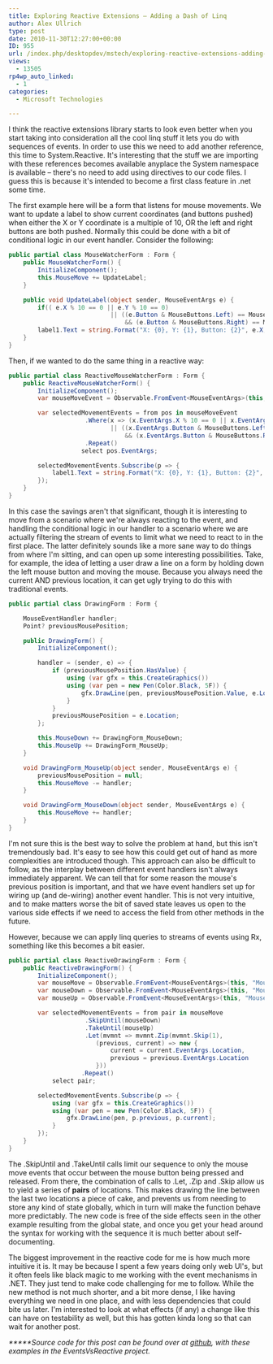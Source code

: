 ```yaml
---
title: Exploring Reactive Extensions – Adding a Dash of Linq
author: Alex Ullrich
type: post
date: 2010-11-30T12:27:00+00:00
ID: 955
url: /index.php/desktopdev/mstech/exploring-reactive-extensions-adding-a-d/
views:
  - 13505
rp4wp_auto_linked:
  - 1
categories:
  - Microsoft Technologies

---
```

I think the reactive extensions library starts to look even better when you start taking into consideration all the cool linq stuff it lets you do with sequences of events. In order to use this we need to add another reference, this time to System.Reactive. It's interesting that the stuff we are importing with these references becomes available anyplace the System namespace is available &#8211; there's no need to add using directives to our code files. I guess this is because it's intended to become a first class feature in .net some time.

The first example here will be a form that listens for mouse movements. We want to update a label to show current coordinates (and buttons pushed) when either the X or Y coordinate is a multiple of 10, OR the left and right buttons are both pushed. Normally this could be done with a bit of conditional logic in our event handler. Consider the following:

```csharp
public partial class MouseWatcherForm : Form {
	public MouseWatcherForm() {
		InitializeComponent();
		this.MouseMove += UpdateLabel;
	}

	public void UpdateLabel(object sender, MouseEventArgs e) {
		if(( e.X % 10 == 0 || e.Y % 10 == 0)
							|| ((e.Button & MouseButtons.Left) == MouseButtons.Left 
								&& (e.Button & MouseButtons.Right) == MouseButtons.Right))
		label1.Text = string.Format("X: {0}, Y: {1}, Button: {2}", e.X, e.Y, e.Button);
	}
}
```

Then, if we wanted to do the same thing in a reactive way:

```csharp
public partial class ReactiveMouseWatcherForm : Form {
	public ReactiveMouseWatcherForm() {
		InitializeComponent();
		var mouseMoveEvent = Observable.FromEvent<MouseEventArgs>(this, "MouseMove");

		var selectedMovementEvents = from pos in mouseMoveEvent
					 .Where(x => (x.EventArgs.X % 10 == 0 || x.EventArgs.Y % 10 == 0)
							|| ((x.EventArgs.Button & MouseButtons.Left) == MouseButtons.Left
								&& (x.EventArgs.Button & MouseButtons.Right) == MouseButtons.Right))
					 .Repeat()
					select pos.EventArgs;

		selectedMovementEvents.Subscribe(p => {
			label1.Text = string.Format("X: {0}, Y: {1}, Button: {2}", p.X, p.Y, p.Button);
		});
	}
}
```

In this case the savings aren't that significant, though it is interesting to move from a scenario where we're always reacting to the event, and handling the conditional logic in our handler to a scenario where we are actually filtering the stream of events to limit what we need to react to in the first place. The latter definitely sounds like a more sane way to do things from where I'm sitting, and can open up some interesting possibilities. Take, for example, the idea of letting a user draw a line on a form by holding down the left mouse button and moving the mouse. Because you always need the current AND previous location, it can get ugly trying to do this with traditional events.

```csharp
public partial class DrawingForm : Form {

	MouseEventHandler handler;
	Point? previousMousePosition;

	public DrawingForm() {
		InitializeComponent();

		handler = (sender, e) => {
			if (previousMousePosition.HasValue) {
				using (var gfx = this.CreateGraphics())
				using (var pen = new Pen(Color.Black, 5F)) {
					gfx.DrawLine(pen, previousMousePosition.Value, e.Location);
				}
			}
			previousMousePosition = e.Location;
		};

		this.MouseDown += DrawingForm_MouseDown;
		this.MouseUp += DrawingForm_MouseUp;
	}

	void DrawingForm_MouseUp(object sender, MouseEventArgs e) {
		previousMousePosition = null;
		this.MouseMove -= handler;
	}

	void DrawingForm_MouseDown(object sender, MouseEventArgs e) {
		this.MouseMove += handler;
	}
}
```

I'm not sure this is the best way to solve the problem at hand, but this isn't tremendously bad. It's easy to see how this could get out of hand as more complexities are introduced though. This approach can also be difficult to follow, as the interplay between different event handlers isn't always immediately apparent. We can tell that for some reason the mouse's previous position is important, and that we have event handlers set up for wiring up (and de-wiring) another event handler. This is not very intuitive, and to make matters worse the bit of saved state leaves us open to the various side effects if we need to access the field from other methods in the future.

However, because we can apply linq queries to streams of events using Rx, something like this becomes a bit easier.

```csharp
public partial class ReactiveDrawingForm : Form {
	public ReactiveDrawingForm() {
		InitializeComponent();
		var mouseMove = Observable.FromEvent<MouseEventArgs>(this, "MouseMove");
		var mouseDown = Observable.FromEvent<MouseEventArgs>(this, "MouseDown");
		var mouseUp = Observable.FromEvent<MouseEventArgs>(this, "MouseUp");

		var selectedMovementEvents = from pair in mouseMove
					 .SkipUntil(mouseDown)
					 .TakeUntil(mouseUp)
					 .Let(mvmnt => mvmnt.Zip(mvmnt.Skip(1),
						(previous, current) => new {
							current = current.EventArgs.Location,
							previous = previous.EventArgs.Location
						}))
					.Repeat()
			select pair;

		selectedMovementEvents.Subscribe(p => {
			using (var gfx = this.CreateGraphics())
			using (var pen = new Pen(Color.Black, 5F)) {
				gfx.DrawLine(pen, p.previous, p.current);
			}
		});
	}
}
```

The .SkipUntil and .TakeUntil calls limit our sequence to only the mouse move events that occur between the mouse button being pressed and released. From there, the combination of calls to .Let, .Zip and .Skip allow us to yield a series of **pairs** of locations. This makes drawing the line between the last two locations a piece of cake, and prevents us from needing to store any kind of state globally, which in turn will make the function behave more predictably. The new code is free of the side effects seen in the other example resulting from the global state, and once you get your head around the syntax for working with the sequence it is much better about self-documenting.

The biggest improvement in the reactive code for me is how much more intuitive it is. It may be because I spent a few years doing only web UI's, but it often feels like black magic to me working with the event mechanisms in .NET. They just tend to make code challenging for me to follow. While the new method is not much shorter, and a bit more dense, I like having everything we need in one place, and with less dependencies that could bite us later. I'm interested to look at what effects (if any) a change like this can have on testability as well, but this has gotten kinda long so that can wait for another post.

_*****Source code for this post can be found over at [github][1], with these examples in the EventsVsReactive project._

 [1]: https://github.com/lessthandot/ExploringRx